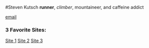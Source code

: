#Steven Kutsch
**runner**, _climber_, mountaineer, and caffeine addict

[email](sckutsch@gmail.com)

### 3 Favorite Sites:
[Site 1](ffffound.com)
[Site 2](designspiration.net)
[Site 3](yahoo.com)